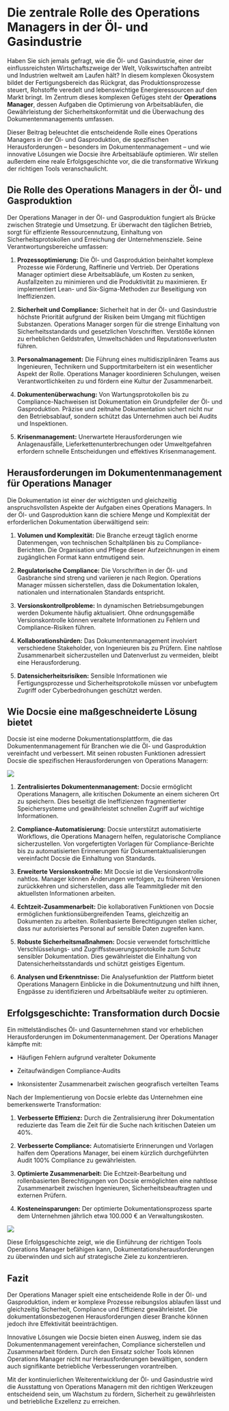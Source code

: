 # Die zentrale Rolle des Operations Managers in der Öl- und Gasindustrie

Haben Sie sich jemals gefragt, wie die Öl- und Gasindustrie, einer der einflussreichsten Wirtschaftszweige der Welt, Volkswirtschaften antreibt und Industrien weltweit am Laufen hält? In diesem komplexen Ökosystem bildet der Fertigungsbereich das Rückgrat, das Produktionsprozesse steuert, Rohstoffe veredelt und lebenswichtige Energieressourcen auf den Markt bringt. Im Zentrum dieses komplexen Gefüges steht der **Operations Manager**, dessen Aufgaben die Optimierung von Arbeitsabläufen, die Gewährleistung der Sicherheitskonformität und die Überwachung des Dokumentenmanagements umfassen.

Dieser Beitrag beleuchtet die entscheidende Rolle eines Operations Managers in der Öl- und Gasproduktion, die spezifischen Herausforderungen – besonders im Dokumentenmanagement – und wie innovative Lösungen wie Docsie ihre Arbeitsabläufe optimieren. Wir stellen außerdem eine reale Erfolgsgeschichte vor, die die transformative Wirkung der richtigen Tools veranschaulicht.

## Die Rolle des Operations Managers in der Öl- und Gasproduktion

Der Operations Manager in der Öl- und Gasproduktion fungiert als Brücke zwischen Strategie und Umsetzung. Er überwacht den täglichen Betrieb, sorgt für effiziente Ressourcennutzung, Einhaltung von Sicherheitsprotokollen und Erreichung der Unternehmensziele. Seine Verantwortungsbereiche umfassen:

1. **Prozessoptimierung:** Die Öl- und Gasproduktion beinhaltet komplexe Prozesse wie Förderung, Raffinerie und Vertrieb. Der Operations Manager optimiert diese Arbeitsabläufe, um Kosten zu senken, Ausfallzeiten zu minimieren und die Produktivität zu maximieren. Er implementiert Lean- und Six-Sigma-Methoden zur Beseitigung von Ineffizienzen.

2. **Sicherheit und Compliance:** Sicherheit hat in der Öl- und Gasindustrie höchste Priorität aufgrund der Risiken beim Umgang mit flüchtigen Substanzen. Operations Manager sorgen für die strenge Einhaltung von Sicherheitsstandards und gesetzlichen Vorschriften. Verstöße können zu erheblichen Geldstrafen, Umweltschäden und Reputationsverlusten führen.

3. **Personalmanagement:** Die Führung eines multidisziplinären Teams aus Ingenieuren, Technikern und Supportmitarbeitern ist ein wesentlicher Aspekt der Rolle. Operations Manager koordinieren Schulungen, weisen Verantwortlichkeiten zu und fördern eine Kultur der Zusammenarbeit.

4. **Dokumentenüberwachung:** Von Wartungsprotokollen bis zu Compliance-Nachweisen ist Dokumentation ein Grundpfeiler der Öl- und Gasproduktion. Präzise und zeitnahe Dokumentation sichert nicht nur den Betriebsablauf, sondern schützt das Unternehmen auch bei Audits und Inspektionen.

5. **Krisenmanagement:** Unerwartete Herausforderungen wie Anlagenausfälle, Lieferkettenunterbrechungen oder Umweltgefahren erfordern schnelle Entscheidungen und effektives Krisenmanagement.

## Herausforderungen im Dokumentenmanagement für Operations Manager

Die Dokumentation ist einer der wichtigsten und gleichzeitig anspruchsvollsten Aspekte der Aufgaben eines Operations Managers. In der Öl- und Gasproduktion kann die schiere Menge und Komplexität der erforderlichen Dokumentation überwältigend sein:

1. **Volumen und Komplexität:** Die Branche erzeugt täglich enorme Datenmengen, von technischen Schaltplänen bis zu Compliance-Berichten. Die Organisation und Pflege dieser Aufzeichnungen in einem zugänglichen Format kann entmutigend sein.

2. **Regulatorische Compliance:** Die Vorschriften in der Öl- und Gasbranche sind streng und variieren je nach Region. Operations Manager müssen sicherstellen, dass die Dokumentation lokalen, nationalen und internationalen Standards entspricht.

3. **Versionskontrollprobleme:** In dynamischen Betriebsumgebungen werden Dokumente häufig aktualisiert. Ohne ordnungsgemäße Versionskontrolle können veraltete Informationen zu Fehlern und Compliance-Risiken führen.

4. **Kollaborationshürden:** Das Dokumentenmanagement involviert verschiedene Stakeholder, von Ingenieuren bis zu Prüfern. Eine nahtlose Zusammenarbeit sicherzustellen und Datenverlust zu vermeiden, bleibt eine Herausforderung.

5. **Datensicherheitsrisiken:** Sensible Informationen wie Fertigungsprozesse und Sicherheitsprotokolle müssen vor unbefugtem Zugriff oder Cyberbedrohungen geschützt werden.

## Wie Docsie eine maßgeschneiderte Lösung bietet

Docsie ist eine moderne Dokumentationsplattform, die das Dokumentenmanagement für Branchen wie die Öl- und Gasproduktion vereinfacht und verbessert. Mit seinen robusten Funktionen adressiert Docsie die spezifischen Herausforderungen von Operations Managern:

![](https://cdn.docsie.io/workspace_PxAvC1Uenuc7ad6H3/doc_wn84Jkoc6hIMTO2eE/file_F1TpTXd7AFYoSrPvt/image_2ba07996-b5ee-66aa-fee3-f88d6b40b3b5.jpg)

1. **Zentralisiertes Dokumentenmanagement:** Docsie ermöglicht Operations Managern, alle kritischen Dokumente an einem sicheren Ort zu speichern. Dies beseitigt die Ineffizienzen fragmentierter Speichersysteme und gewährleistet schnellen Zugriff auf wichtige Informationen.

2. **Compliance-Automatisierung:** Docsie unterstützt automatisierte Workflows, die Operations Managern helfen, regulatorische Compliance sicherzustellen. Von vorgefertigten Vorlagen für Compliance-Berichte bis zu automatisierten Erinnerungen für Dokumentaktualisierungen vereinfacht Docsie die Einhaltung von Standards.

3. **Erweiterte Versionskontrolle:** Mit Docsie ist die Versionskontrolle nahtlos. Manager können Änderungen verfolgen, zu früheren Versionen zurückkehren und sicherstellen, dass alle Teammitglieder mit den aktuellsten Informationen arbeiten.

4. **Echtzeit-Zusammenarbeit:** Die kollaborativen Funktionen von Docsie ermöglichen funktionsübergreifenden Teams, gleichzeitig an Dokumenten zu arbeiten. Rollenbasierte Berechtigungen stellen sicher, dass nur autorisiertes Personal auf sensible Daten zugreifen kann.

5. **Robuste Sicherheitsmaßnahmen:** Docsie verwendet fortschrittliche Verschlüsselungs- und Zugriffssteuerungsprotokolle zum Schutz sensibler Dokumentation. Dies gewährleistet die Einhaltung von Datensicherheitsstandards und schützt geistiges Eigentum.

6. **Analysen und Erkenntnisse:** Die Analysefunktion der Plattform bietet Operations Managern Einblicke in die Dokumentnutzung und hilft ihnen, Engpässe zu identifizieren und Arbeitsabläufe weiter zu optimieren.

## Erfolgsgeschichte: Transformation durch Docsie

Ein mittelständisches Öl- und Gasunternehmen stand vor erheblichen Herausforderungen im Dokumentenmanagement. Der Operations Manager kämpfte mit:

* Häufigen Fehlern aufgrund veralteter Dokumente

* Zeitaufwändigen Compliance-Audits

* Inkonsistenter Zusammenarbeit zwischen geografisch verteilten Teams

Nach der Implementierung von Docsie erlebte das Unternehmen eine bemerkenswerte Transformation:

1. **Verbesserte Effizienz:** Durch die Zentralisierung ihrer Dokumentation reduzierte das Team die Zeit für die Suche nach kritischen Dateien um 40%.

2. **Verbesserte Compliance:** Automatisierte Erinnerungen und Vorlagen halfen dem Operations Manager, bei einem kürzlich durchgeführten Audit 100% Compliance zu gewährleisten.

3. **Optimierte Zusammenarbeit:** Die Echtzeit-Bearbeitung und rollenbasierten Berechtigungen von Docsie ermöglichten eine nahtlose Zusammenarbeit zwischen Ingenieuren, Sicherheitsbeauftragten und externen Prüfern.

4. **Kosteneinsparungen:** Der optimierte Dokumentationsprozess sparte dem Unternehmen jährlich etwa 100.000 € an Verwaltungskosten.

![](https://cdn.docsie.io/workspace_PxAvC1Uenuc7ad6H3/doc_wn84Jkoc6hIMTO2eE/file_F1TpTXd7AFYoSrPvt/image_2ba07996-b5ee-66aa-fee3-f88d6b40b3b5.jpg)

Diese Erfolgsgeschichte zeigt, wie die Einführung der richtigen Tools Operations Manager befähigen kann, Dokumentationsherausforderungen zu überwinden und sich auf strategische Ziele zu konzentrieren.

## Fazit

Der Operations Manager spielt eine entscheidende Rolle in der Öl- und Gasproduktion, indem er komplexe Prozesse reibungslos ablaufen lässt und gleichzeitig Sicherheit, Compliance und Effizienz gewährleistet. Die dokumentationsbezogenen Herausforderungen dieser Branche können jedoch ihre Effektivität beeinträchtigen.

Innovative Lösungen wie Docsie bieten einen Ausweg, indem sie das Dokumentenmanagement vereinfachen, Compliance sicherstellen und Zusammenarbeit fördern. Durch den Einsatz solcher Tools können Operations Manager nicht nur Herausforderungen bewältigen, sondern auch signifikante betriebliche Verbesserungen vorantreiben.

Mit der kontinuierlichen Weiterentwicklung der Öl- und Gasindustrie wird die Ausstattung von Operations Managern mit den richtigen Werkzeugen entscheidend sein, um Wachstum zu fördern, Sicherheit zu gewährleisten und betriebliche Exzellenz zu erreichen.